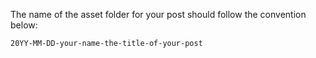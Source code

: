 The name of the asset folder for your post should follow the convention below:

`20YY-MM-DD-your-name-the-title-of-your-post`